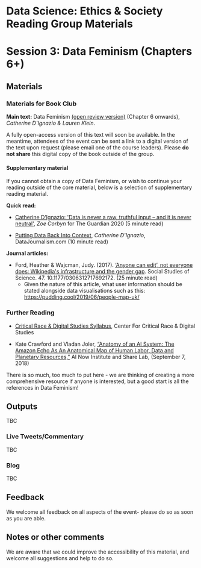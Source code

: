 Data Science: Ethics & Society Reading Group Materials
================

# Session 3:  Data Feminism (Chapters 6+)

## Materials

### Materials for Book Club

__Main text:__ Data Feminism [(open review
version)](https://bookbook.pubpub.org/data-feminism) (Chapter 6 onwards), _Catherine D'Ignazio & Lauren Klein_.

A fully open-access version of this text will soon be available. In the
meantime, attendees of the event can be sent a link to a digital version of the
text upon request (please email one of the course leaders). Please **do not share** this digital copy of the book outside of the group.

#### Supplementary material

If you cannot obtain a copy of Data Feminism, or wish to continue your reading outside of the core material, below is a selection of supplementary reading material.

__Quick read:__
* [Catherine D’Ignazio: 'Data is never a raw, truthful input – and it is never
  neutral'](https://www.theguardian.com/technology/2020/mar/21/catherine-dignazio-data-is-never-a-raw-truthful-input-and-it-is-never-neutral),
  _Zoe Corbyn_ for The Guardian 2020 (5 minute read)
  
* [Putting Data Back Into
  Context](https://datajournalism.com/read/longreads/putting-data-back-into-context),
  _Catherine D'Ignazio_, DataJournalism.com (10 minute read)
  
__Journal articles:__
* Ford, Heather & Wajcman, Judy. (2017). [‘Anyone can edit’, not everyone does:
  Wikipedia's infrastructure and the gender
  gap](https://www.researchgate.net/publication/311769445_%27Anyone_can_edit%27_not_everyone_does_Wikipedia%27s_infrastructure_and_the_gender_gap).
  Social Studies of Science. 47. 10.1177/0306312717692172. (25 minute read)
  * Given the nature of this article, what user information should be stated alongside data visualisations such as this: https://pudding.cool/2019/06/people-map-uk/
### Further Reading

* [Critical Race & Digital Studies Syllabus](https://criticalracedigitalstudies.com/syllabus/), Center For Critical Race & Digital
  Studies

* Kate Crawford and Vladan Joler, [“Anatomy of an AI System: The Amazon Echo As An Anatomical Map of Human Labor, Data and Planetary Resources,”](https://anatomyof.ai) AI Now Institute and Share Lab, (September 7, 2018) 


There is so much, too much to put here - we are thinking of creating a more
comprehensive resource if anyone is interested, but a good start is all the
references in Data Feminism!

## Outputs

TBC

### Live Tweets/Commentary

TBC

### Blog

TBC

## Feedback

We welcome all feedback on all aspects of the event- please do so as soon as you
are able.

## Notes or other comments

We are aware that we could improve the accessibility of this material, and
welcome all suggestions and help to do so.
